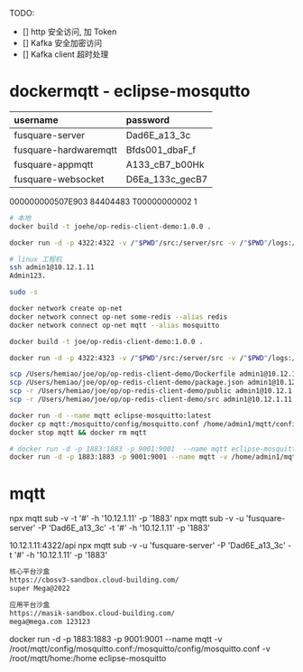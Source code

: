 TODO:

- [] http 安全访问, 加 Token
- [] Kafka 安全加密访问
- [] Kafka client 超时处理

# dockermqtt - eclipse-mosqutto

| username              | password        |
| :-------------------- | :-------------- |
| fusquare-server       | Dad6E_a13_3c    |
| fusquare-hardwaremqtt | Bfds001_dbaF_f  |
| fusquare-appmqtt      | A133_cB7_b00Hk  |
| fusquare-websocket    | D6Ea_133c_gecB7 |

000000000507E903 84404483
T00000000002
1

```bash
# 本地
docker build -t joehe/op-redis-client-demo:1.0.0 .

docker run -d -p 4322:4322 -v /"$PWD"/src:/server/src -v /"$PWD"/logs:/server/logs -v /"$PWD"/public:/server/public --log-opt max-size=500m --log-opt max-file=1  --network chirpstack-docker_default --name op-redis-client-demo joe/op-redis-client-demo:1.0.0

# linux 工程机
ssh admin1@10.12.1.11
Admin123.

sudo -s

docker network create op-net
docker network connect op-net some-redis --alias redis
docker network connect op-net mqtt --alias mosquitto

docker build -t joe/op-redis-client-demo:1.0.0 .

docker run -d -p 4322:4323 -v /"$PWD"/src:/server/src -v /"$PWD"/logs:/server/logs -v /"$PWD"/public:/server/public --log-opt max-size=500m --log-opt max-file=1  --network op-net --name op-redis-client-demo joe/op-redis-client-demo:1.0.0

scp /Users/hemiao/joe/op/op-redis-client-demo/Dockerfile admin1@10.12.1.11:/home/admin1/op-redis-client-demo
scp /Users/hemiao/joe/op/op-redis-client-demo/package.json admin1@10.12.1.11:/home/admin1/op-redis-client-demo
scp -r /Users/hemiao/joe/op/op-redis-client-demo/public admin1@10.12.1.11:/home/admin1/op-redis-client-demo
scp -r /Users/hemiao/joe/op/op-redis-client-demo/src admin1@10.12.1.11:/home/admin1/op-redis-client-demo
```

```bash
docker run -d --name mqtt eclipse-mosquitto:latest
docker cp mqtt:/mosquitto/config/mosquitto.conf /home/admin1/mqtt/config/mosquitto.conf
docker stop mqtt && docker rm mqtt

# docker run -d -p 1883:1883 -p 9001:9001  --name mqtt eclipse-mosquitto
docker run -d -p 1883:1883 -p 9001:9001 --name mqtt -v /home/admin1/mqtt/config/mosquitto.conf:/mosquitto/config/mosquitto.conf -v /home/admin1/mqtt/home:/home eclipse-mosquitto
```

# mqtt

npx mqtt sub -v -t '#' -h '10.12.1.11' -p '1883'
npx mqtt sub -v -u 'fusquare-server' -P 'Dad6E_a13_3c' -t '#' -h '10.12.1.11' -p '1883'

10.12.1.11:4322/api
npx mqtt sub -v -u 'fusquare-server' -P 'Dad6E_a13_3c' -t '#' -h '10.12.1.11' -p '1883'

```bash
核心平台沙盒
https://cbosv3-sandbox.cloud-building.com/
super Mega@2022

应用平台沙盒
https://masik-sandbox.cloud-building.com/
mega@mega.com 123123
```

docker run -d -p 1883:1883 -p 9001:9001 --name mqtt -v /root/mqtt/config/mosquitto.conf:/mosquitto/config/mosquitto.conf -v /root/mqtt/home:/home eclipse-mosquitto
